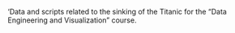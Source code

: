 ‘Data and scripts related to the sinking of the Titanic for the “Data Engineering and Visualization” course.
